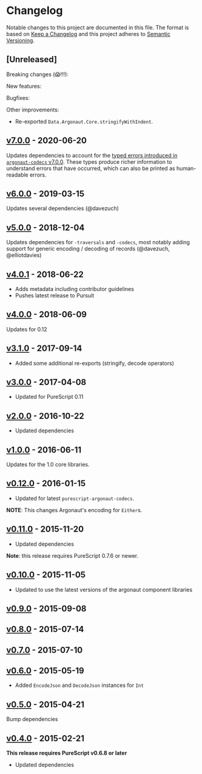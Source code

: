 # Changelog

Notable changes to this project are documented in this file. The format is based on [Keep a Changelog](https://keepachangelog.com/en/1.0.0/) and this project adheres to [Semantic Versioning](https://semver.org/spec/v2.0.0.html).

## [Unreleased]

Breaking changes (😱!!!):

New features:

Bugfixes:

Other improvements:

- Re-exported `Data.Argonaut.Core.stringifyWithIndent`.

## [v7.0.0](https://github.com/purescript-contrib/purescript-argonaut/releases/tag/v7.0.0) - 2020-06-20

Updates dependencies to account for the [typed errors introduced in `argonaut-codecs` v7.0.0](https://github.com/purescript-contrib/purescript-argonaut-codecs/releases/tag/v7.0.0). These types produce richer information to understand errors that have occurred, which can also be printed as human-readable errors.

## [v6.0.0](https://github.com/purescript-contrib/purescript-argonaut/releases/tag/v6.0.0) - 2019-03-15

Updates several dependencies (@davezuch)

## [v5.0.0](https://github.com/purescript-contrib/purescript-argonaut/releases/tag/v5.0.0) - 2018-12-04

Updates dependencies for `-traversals` and `-codecs`, most notably adding support for generic encoding / decoding of records (@davezuch, @elliotdavies)

## [v4.0.1](https://github.com/purescript-contrib/purescript-argonaut/releases/tag/v4.0.1) - 2018-06-22

- Adds metadata including contributor guidelines
- Pushes latest release to Pursuit

## [v4.0.0](https://github.com/purescript-contrib/purescript-argonaut/releases/tag/v4.0.0) - 2018-06-09

Updates for 0.12

## [v3.1.0](https://github.com/purescript-contrib/purescript-argonaut/releases/tag/v3.1.0) - 2017-09-14

- Added some additional re-exports (stringify, decode operators)

## [v3.0.0](https://github.com/purescript-contrib/purescript-argonaut/releases/tag/v3.0.0) - 2017-04-08

- Updated for PureScript 0.11

## [v2.0.0](https://github.com/purescript-contrib/purescript-argonaut/releases/tag/v2.0.0) - 2016-10-22

- Updated dependencies

## [v1.0.0](https://github.com/purescript-contrib/purescript-argonaut/releases/tag/v1.0.0) - 2016-06-11

Updates for the 1.0 core libraries.

## [v0.12.0](https://github.com/purescript-contrib/purescript-argonaut/releases/tag/v0.12.0) - 2016-01-15

- Updated for latest `purescript-argonaut-codecs`.

**NOTE**: This changes Argonaut's encoding for `Either`s.

## [v0.11.0](https://github.com/purescript-contrib/purescript-argonaut/releases/tag/v0.11.0) - 2015-11-20

- Updated dependencies

**Note**: this release requires PureScript 0.7.6 or newer.

## [v0.10.0](https://github.com/purescript-contrib/purescript-argonaut/releases/tag/v0.10.0) - 2015-11-05

- Updated to use the latest versions of the argonaut component libraries

## [v0.9.0](https://github.com/purescript-contrib/purescript-argonaut/releases/tag/v0.9.0) - 2015-09-08



## [v0.8.0](https://github.com/purescript-contrib/purescript-argonaut/releases/tag/v0.8.0) - 2015-07-14



## [v0.7.0](https://github.com/purescript-contrib/purescript-argonaut/releases/tag/v0.7.0) - 2015-07-10



## [v0.6.0](https://github.com/purescript-contrib/purescript-argonaut/releases/tag/v0.6.0) - 2015-05-19

- Added `EncodeJson` and `DecodeJson` instances for `Int`

## [v0.5.0](https://github.com/purescript-contrib/purescript-argonaut/releases/tag/v0.5.0) - 2015-04-21

Bump dependencies

## [v0.4.0](https://github.com/purescript-contrib/purescript-argonaut/releases/tag/v0.4.0) - 2015-02-21

**This release requires PureScript v0.6.8 or later**
- Updated dependencies

